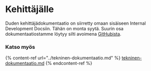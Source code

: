 # Kehittäjälle

Duden kehittäjädokumentaatio on siirretty omaan sisäiseen Internal Development Docsiin. Tähän on monta syytä. Suurin osa dokumentaatiostamme löytyy silti avoimena [GitHubista](https://github.com/digitoimistodude/).

### Katso myös

{% content-ref url="../tekninen-dokumentaatio.md" %}
[tekninen-dokumentaatio.md](../tekninen-dokumentaatio.md)
{% endcontent-ref %}
